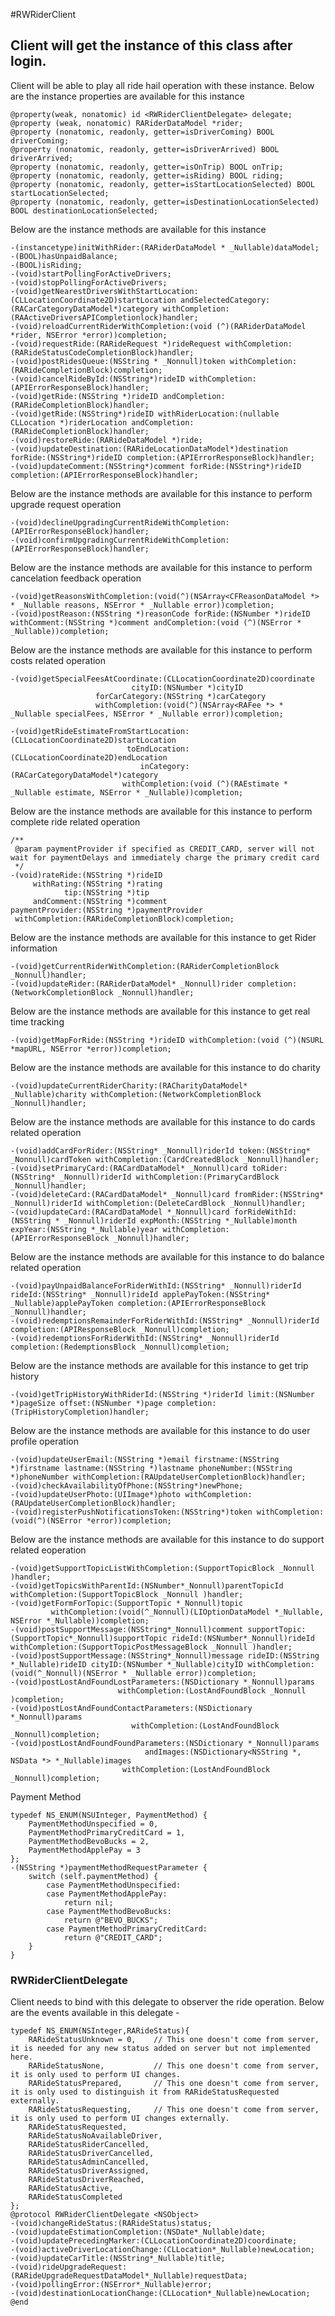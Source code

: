 #RWRiderClient

## Client will get the instance of this class after login.

Client will be able to play all ride hail operation with these instance.
Below are the instance properties are available for this instance
```objc
@property(weak, nonatomic) id <RWRiderClientDelegate> delegate;
@property (weak, nonatomic) RARiderDataModel *rider;
@property (nonatomic, readonly, getter=isDriverComing) BOOL driverComing;
@property (nonatomic, readonly, getter=isDriverArrived) BOOL driverArrived;
@property (nonatomic, readonly, getter=isOnTrip) BOOL onTrip;
@property (nonatomic, readonly, getter=isRiding) BOOL riding;
@property (nonatomic, readonly, getter=isStartLocationSelected) BOOL startLocationSelected;
@property (nonatomic, readonly, getter=isDestinationLocationSelected) BOOL destinationLocationSelected;
```
Below are the instance methods are available for this instance
```objc
-(instancetype)initWithRider:(RARiderDataModel * _Nullable)dataModel;
-(BOOL)hasUnpaidBalance;
-(BOOL)isRiding;
-(void)startPollingForActiveDrivers;
-(void)stopPollingForActiveDrivers;
-(void)getNearestDriversWithStartLocation:(CLLocationCoordinate2D)startLocation andSelectedCategory:(RACarCategoryDataModel*)category withCompletion:(RAActiveDriversAPICompletionlock)handler;
-(void)reloadCurrentRiderWithCompletion:(void (^)(RARiderDataModel *rider, NSError *error))completion;
-(void)requestRide:(RARideRequest *)rideRequest withCompletion:(RARideStatusCodeCompletionBlock)handler;
-(void)postRidesQueue:(NSString * _Nonnull)token withCompletion:(RARideCompletionBlock)completion;
-(void)cancelRideById:(NSString*)rideID withCompletion:(APIErrorResponseBlock)handler;
-(void)getRide:(NSString *)rideID andCompletion:(RARideCompletionBlock)handler;
-(void)getRide:(NSString*)rideID withRiderLocation:(nullable CLLocation *)riderLocation andCompletion:(RARideCompletionBlock)handler;
-(void)restoreRide:(RARideDataModel *)ride;
-(void)updateDestination:(RARideLocationDataModel*)destination forRide:(NSString*)rideID completion:(APIErrorResponseBlock)handler;
-(void)updateComment:(NSString*)comment forRide:(NSString*)rideID completion:(APIErrorResponseBlock)handler;
```
Below are the instance methods are available for this instance to perform upgrade request operation
```objc
-(void)declineUpgradingCurrentRideWithCompletion:(APIErrorResponseBlock)handler;
-(void)confirmUpgradingCurrentRideWithCompletion:(APIErrorResponseBlock)handler;
```
Below are the instance methods are available for this instance to perform cancelation feedback operation
```objc
-(void)getReasonsWithCompletion:(void(^)(NSArray<CFReasonDataModel *> * _Nullable reasons, NSError * _Nullable error))completion;
-(void)postReason:(NSString *)reasonCode forRide:(NSNumber *)rideID withComment:(NSString *)comment andCompletion:(void (^)(NSError * _Nullable))completion;
```
Below are the instance methods are available for this instance to perform costs related operation
```objc
-(void)getSpecialFeesAtCoordinate:(CLLocationCoordinate2D)coordinate
                           cityID:(NSNumber *)cityID
                   forCarCategory:(NSString *)carCategory
                   withCompletion:(void(^)(NSArray<RAFee *> * _Nullable specialFees, NSError * _Nullable error))completion;

-(void)getRideEstimateFromStartLocation:(CLLocationCoordinate2D)startLocation
                          toEndLocation:(CLLocationCoordinate2D)endLocation
                             inCategory:(RACarCategoryDataModel*)category
                         withCompletion:(void (^)(RAEstimate * _Nullable estimate, NSError * _Nullable))completion;
```
Below are the instance methods are available for this instance to perform complete ride related operation
```objc
/**
 @param paymentProvider if specified as CREDIT_CARD, server will not wait for paymentDelays and immediately charge the primary credit card
 */
-(void)rateRide:(NSString *)rideID
     withRating:(NSString *)rating
            tip:(NSString *)tip
     andComment:(NSString *)comment
paymentProvider:(NSString *)paymentProvider
 withCompletion:(RARideCompletionBlock)completion;
```
Below are the instance methods are available for this instance to get Rider information
```objc
-(void)getCurrentRiderWithCompletion:(RARiderCompletionBlock _Nonnull)handler;
-(void)updateRider:(RARiderDataModel* _Nonnull)rider completion:(NetworkCompletionBlock _Nonnull)handler;
```
Below are the instance methods are available for this instance to get real time tracking
```objc
-(void)getMapForRide:(NSString *)rideID withCompletion:(void (^)(NSURL *mapURL, NSError *error))completion;
```
Below are the instance methods are available for this instance to do charity
```objc
-(void)updateCurrentRiderCharity:(RACharityDataModel* _Nullable)charity withCompletion:(NetworkCompletionBlock _Nonnull)handler;
```
Below are the instance methods are available for this instance to do cards related operation
```objc
-(void)addCardForRider:(NSString* _Nonnull)riderId token:(NSString* _Nonnull)cardToken withCompletion:(CardCreatedBlock _Nonnull)handler;
-(void)setPrimaryCard:(RACardDataModel* _Nonnull)card toRider:(NSString* _Nonnull)riderId withCompletion:(PrimaryCardBlock _Nonnull)handler;
-(void)deleteCard:(RACardDataModel* _Nonnull)card fromRider:(NSString* _Nonnull)riderId withCompletion:(DeleteCardBlock _Nonnull)handler;
-(void)updateCard:(RACardDataModel *_Nonnull)card forRideWithId:(NSString * _Nonnull)riderId expMonth:(NSString *_Nullable)month expYear:(NSString *_Nullable)year withCompletion:(APIErrorResponseBlock _Nonnull)handler;
```
Below are the instance methods are available for this instance to do balance related operation
```objc
-(void)payUnpaidBalanceForRiderWithId:(NSString* _Nonnull)riderId rideId:(NSString* _Nonnull)rideId applePayToken:(NSString* _Nullable)applePayToken completion:(APIErrorResponseBlock _Nonnull)handler;
-(void)redemptionsRemainderForRiderWithId:(NSString* _Nonnull)riderId completion:(APIResponseBlock _Nonnull)completion;
-(void)redemptionsForRiderWithId:(NSString* _Nonnull)riderId completion:(RedemptionsBlock _Nonnull)completion;
```
Below are the instance methods are available for this instance to get trip history
```objc
-(void)getTripHistoryWithRiderId:(NSString *)riderId limit:(NSNumber *)pageSize offset:(NSNumber *)page completion:(TripHistoryCompletion)handler;
```
Below are the instance methods are available for this instance to do user profile operation
```objc
-(void)updateUserEmail:(NSString *)email firstname:(NSString *)firstname lastname:(NSString *)lastname phoneNumber:(NSString *)phoneNumber withCompletion:(RAUpdateUserCompletionBlock)handler;
-(void)checkAvailabilityOfPhone:(NSString*)newPhone;
-(void)updateUserPhoto:(UIImage*)photo withCompletion:(RAUpdateUserCompletionBlock)handler;
-(void)registerPushNotificationsToken:(NSString*)token withCompletion:(void(^)(NSError *error))completion;
```
Below are the instance methods are available for this instance to do support related eoperation
```objc
-(void)getSupportTopicListWithCompletion:(SupportTopicBlock _Nonnull )handler;
-(void)getTopicsWithParentId:(NSNumber*_Nonnull)parentTopicId withCompletion:(SupportTopicBlock _Nonnull )handler;
-(void)getFormForTopic:(SupportTopic *_Nonnull)topic
         withCompletion:(void(^_Nonnull)(LIOptionDataModel *_Nullable, NSError *_Nullable))completion;
-(void)postSupportMessage:(NSString*_Nonnull)comment supportTopic:(SupportTopic*_Nonnull)supportTopic rideId:(NSNumber*_Nonnull)rideId withCompletion:(SupportTopicPostMessageBlock _Nonnull )handler;
-(void)postSupportMessage:(NSString*_Nonnull)message rideID:(NSString *_Nullable)rideID cityID:(NSNumber *_Nullable)cityID withCompletion:(void(^_Nonnull)(NSError * _Nullable error))completion;
-(void)postLostAndFoundLostParameters:(NSDictionary *_Nonnull)params
                        withCompletion:(LostAndFoundBlock _Nonnull )completion;
-(void)postLostAndFoundContactParameters:(NSDictionary *_Nonnull)params
                           withCompletion:(LostAndFoundBlock _Nonnull)completion;
-(void)postLostAndFoundFoundParameters:(NSDictionary *_Nonnull)params
                              andImages:(NSDictionary<NSString *, NSData *> *_Nullable)images
                         withCompletion:(LostAndFoundBlock _Nonnull)completion;
```
Payment Method
```objc
typedef NS_ENUM(NSUInteger, PaymentMethod) {
    PaymentMethodUnspecified = 0,
    PaymentMethodPrimaryCreditCard = 1,
    PaymentMethodBevoBucks = 2,
    PaymentMethodApplePay = 3
};
-(NSString *)paymentMethodRequestParameter {
    switch (self.paymentMethod) {
        case PaymentMethodUnspecified:
        case PaymentMethodApplePay:
            return nil;
        case PaymentMethodBevoBucks:
            return @"BEVO_BUCKS";
        case PaymentMethodPrimaryCreditCard:
            return @"CREDIT_CARD";
    }
}
```

### RWRiderClientDelegate

Client needs to bind with this delegate to observer the ride operation. Below are the events available in this delegate - 
```objc
typedef NS_ENUM(NSInteger,RARideStatus){
    RARideStatusUnknown = 0,    // This one doesn't come from server, it is needed for any new status added on server but not implemented here.
    RARideStatusNone,           // This one doesn't come from server, it is only used to perform UI changes.
    RARideStatusPrepared,       // This one doesn't come from server, it is only used to distinguish it from RARideStatusRequested externally.
    RARideStatusRequesting,     // This one doesn't come from server, it is only used to perform UI changes externally.
    RARideStatusRequested,
    RARideStatusNoAvailableDriver,
    RARideStatusRiderCancelled,
    RARideStatusDriverCancelled,
    RARideStatusAdminCancelled,
    RARideStatusDriverAssigned,
    RARideStatusDriverReached,
    RARideStatusActive,
    RARideStatusCompleted
};
@protocol RWRiderClientDelegate <NSObject>
-(void)changeRideStatus:(RARideStatus)status;
-(void)updateEstimationCompletion:(NSDate*_Nullable)date;
-(void)updatePrecedingMarker:(CLLocationCoordinate2D)coordinate;
-(void)activeDriverLocationChange:(CLLocation*_Nullable)newLocation;
-(void)updateCarTitle:(NSString*_Nullable)title;
-(void)rideUpgradeRequest:(RARideUpgradeRequestDataModel*_Nullable)requestData;
-(void)pollingError:(NSError*_Nullable)error;
-(void)destinationLocationChange:(CLLocation*_Nullable)newLocation;
@end

```
